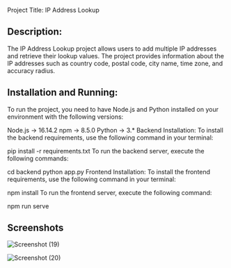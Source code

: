 Project Title: IP Address Lookup

Description:
------------
The IP Address Lookup project allows users to add multiple IP addresses and retrieve their lookup values. 
The project provides information about the IP addresses such as country code, postal code, city name, time zone, and accuracy radius.

Installation and Running:
--------------------------
To run the project, you need to have Node.js and Python installed on your environment with the following versions:

Node.js -> 16.14.2
npm -> 8.5.0
Python -> 3.*
Backend Installation:
To install the backend requirements, use the following command in your terminal:

pip install -r requirements.txt
To run the backend server, execute the following commands:

cd backend
python app.py
Frontend Installation:
To install the frontend requirements, use the following command in your terminal:

npm install
To run the frontend server, execute the following command:

npm run serve

Screenshots
--------------
![Screenshot (19)](https://user-images.githubusercontent.com/25331245/226475835-6146609a-8076-4f4a-8e8c-84b6463f217e.png)

![Screenshot (20)](https://user-images.githubusercontent.com/25331245/226475840-c380c2b0-43af-433c-ac62-cd7ba7373ce0.png)

